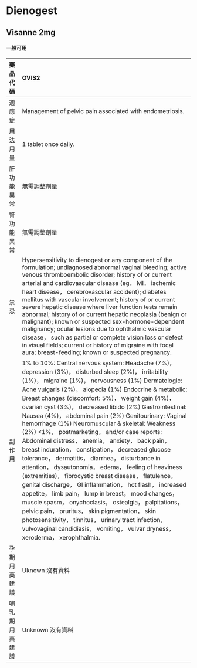 # Dienogest

## Visanne 2mg

#### 一般可用

| 藥品代碼       | OVIS2                                                                                                                                                                                                                                                                                                                                                                                                                                                                                                                                                                                                                                                                                                                                                                                                                                                                                                                                                                                                                                                                                                                                                       |
|:---------------|:------------------------------------------------------------------------------------------------------------------------------------------------------------------------------------------------------------------------------------------------------------------------------------------------------------------------------------------------------------------------------------------------------------------------------------------------------------------------------------------------------------------------------------------------------------------------------------------------------------------------------------------------------------------------------------------------------------------------------------------------------------------------------------------------------------------------------------------------------------------------------------------------------------------------------------------------------------------------------------------------------------------------------------------------------------------------------------------------------------------------------------------------------------|
| 適應症         | Management of pelvic pain associated with endometriosis.                                                                                                                                                                                                                                                                                                                                                                                                                                                                                                                                                                                                                                                                                                                                                                                                                                                                                                                                                                                                                                                                                                    |
| 用法用量       | 1 tablet once daily.                                                                                                                                                                                                                                                                                                                                                                                                                                                                                                                                                                                                                                                                                                                                                                                                                                                                                                                                                                                                                                                                                                                                        |
| 肝功能異常     | 無需調整劑量                                                                                                                                                                                                                                                                                                                                                                                                                                                                                                                                                                                                                                                                                                                                                                                                                                                                                                                                                                                                                                                                                                                                                |
| 腎功能異常     | 無需調整劑量                                                                                                                                                                                                                                                                                                                                                                                                                                                                                                                                                                                                                                                                                                                                                                                                                                                                                                                                                                                                                                                                                                                                                |
| 禁忌           | Hypersensitivity to dienogest or any component of the formulation; undiagnosed abnormal vaginal bleeding; active venous thromboembolic disorder; history of or current arterial and cardiovascular disease (eg， MI， ischemic heart disease， cerebrovascular accident); diabetes mellitus with vascular involvement; history of or current severe hepatic disease where liver function tests remain abnormal; history of or current hepatic neoplasia (benign or malignant); known or suspected sex-hormone-dependent malignancy; ocular lesions due to ophthalmic vascular disease， such as partial or complete vision loss or defect in visual fields; current or history of migraine with focal aura; breast-feeding; known or suspected pregnancy.                                                                                                                                                                                                                                                                                                                                                                                                   |
| 副作用         | 1% to 10%: Central nervous system: Headache (7%)， depression (3%)， disturbed sleep (2%)， irritability (1%)， migraine (1%)， nervousness (1%) Dermatologic: Acne vulgaris (2%)， alopecia (1%) Endocrine & metabolic: Breast changes (discomfort: 5%)， weight gain (4%)， ovarian cyst (3%)， decreased libido (2%) Gastrointestinal: Nausea (4%)， abdominal pain (2%) Genitourinary: Vaginal hemorrhage (1%) Neuromuscular & skeletal: Weakness (2%) <1%， postmarketing， and/or case reports: Abdominal distress， anemia， anxiety， back pain， breast induration， constipation， decreased glucose tolerance， dermatitis， diarrhea， disturbance in attention， dysautonomia， edema， feeling of heaviness (extremities)， fibrocystic breast disease， flatulence， genital discharge， GI inflammation， hot flash， increased appetite， limb pain， lump in breast， mood changes， muscle spasm， onychoclasis， ostealgia， palpitations， pelvic pain， pruritus， skin pigmentation， skin photosensitivity， tinnitus， urinary tract infection， vulvovaginal candidiasis， vomiting， vulvar dryness， xeroderma， xerophthalmia. |
| 孕期用藥建議   | Uknown 沒有資料                                                                                                                                                                                                                                                                                                                                                                                                                                                                                                                                                                                                                                                                                                                                                                                                                                                                                                                                                                                                                                                                                                                                             |
| 哺乳期用藥建議 | Unknown 沒有資料                                                                                                                                                                                                                                                                                                                                                                                                                                                                                                                                                                                                                                                                                                                                                                                                                                                                                                                                                                                                                                                                                                                                            |

